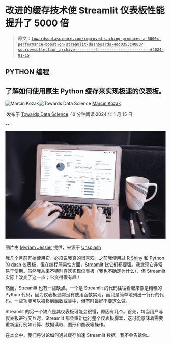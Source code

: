 # 改进的缓存技术使 Streamlit 仪表板性能提升了 5000 倍

> 原文：[`towardsdatascience.com/improved-caching-produces-a-5000x-performance-boost-on-streamlit-dashboards-4dd0353c4003?source=collection_archive---------4-----------------------#2024-01-15`](https://towardsdatascience.com/improved-caching-produces-a-5000x-performance-boost-on-streamlit-dashboards-4dd0353c4003?source=collection_archive---------4-----------------------#2024-01-15)

## PYTHON 编程

## 了解如何使用原生 Python 缓存来实现极速的仪表板。

[](https://medium.com/@nyggus?source=post_page---byline--4dd0353c4003--------------------------------)![Marcin Kozak](https://medium.com/@nyggus?source=post_page---byline--4dd0353c4003--------------------------------)[](https://towardsdatascience.com/?source=post_page---byline--4dd0353c4003--------------------------------)![Towards Data Science](https://towardsdatascience.com/?source=post_page---byline--4dd0353c4003--------------------------------) [Marcin Kozak](https://medium.com/@nyggus?source=post_page---byline--4dd0353c4003--------------------------------)

·发布于 [Towards Data Science](https://towardsdatascience.com/?source=post_page---byline--4dd0353c4003--------------------------------) ·10 分钟阅读·2024 年 1 月 15 日

--

![](img/53e7a736b2a449b22b98cb9995fa5d8a.png)

图片由 [Myriam Jessier](https://unsplash.com/@mjessier?utm_source=medium&utm_medium=referral) 提供，来源于 [Unsplash](https://unsplash.com/?utm_source=medium&utm_medium=referral)

我几个月前开始使用它，必须说我真的很喜欢。之前我使用过 [R Shiny](https://shiny.posit.co/) 和 Python 的 [dash](https://pypi.org/project/dash/) 仪表板，但在编程简易性方面，[Streamlit](https://streamlit.io/) 比它们都要强。我发现它非常易于使用。虽然我从来不特别喜欢实现仪表板（我也不确定为什么），但 Streamlit 实际上改变了这一点；它变得很有趣！

然而，Streamlit 也有一些缺点。一个是 Streamlit 的代码往往看起来像是糟糕的 Python 代码，因为仪表板通常没有使用函数实现，而只是简单地列出一行行的代码。一些功能可以被移到函数或类中，但有时最好不要这么做。

Streamlit 的另一个缺点是其仪表板可能会很慢，原因有几个。首先，每当用户与仪表板进行交互时，Streamlit 都会重新运行整个仪表板脚本，这可能意味着需要重新运行例如计算、数据读取、图形和图表等操作。

在本文中，我们将讨论如何通过缓存加速 Streamlit 数据。我不会告诉你...
